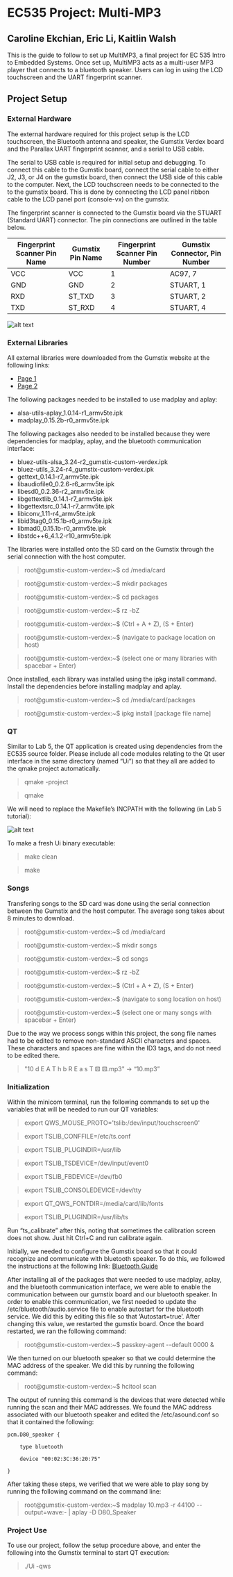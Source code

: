 # EC535 Project: Multi-MP3
## Caroline Ekchian, Eric Li, Kaitlin Walsh

This is the guide to follow to set up MultiMP3, a final project for EC 535 Intro to Embedded Systems.  Once set up, MultiMP3 acts as a multi-user MP3 player that connects to a bluetooth speaker.  Users can log in using the LCD touchscreen and the UART fingerprint scanner.

## Project Setup

### External Hardware
The external hardware required for this project setup is the LCD touchscreen, the Bluetooth antenna and speaker, the Gumstix Verdex board and the Parallax UART fingerprint scanner, and a serial to USB cable. 

The serial to USB cable is required for initial setup and debugging. To connect this cable to the Gumstix board, connect the serial cable to either J2, J3, or J4 on the gumstix board, then connect the USB side of this cable to the computer. Next, the LCD touchscreen needs to be connected to the to the gumstix board. This is done by connecting the LCD panel ribbon cable to the LCD panel port (console-vx) on the gumstix. 

The fingerprint scanner is connected to the Gumstix board via the STUART (Standard UART) connector. The pin connections are outlined in the table below.


|Fingerprint Scanner Pin Name|Gumstix Pin Name|Fingerprint Scanner Pin Number|Gumstix Connector, Pin Number|
|---|---|---|---|
|VCC|VCC|1|AC97, 7 
|GND|GND|2|STUART, 1|
|RXD|ST_TXD|3|STUART,  2|
|TXD|ST_RXD|4|STUART, 4|
 
![alt text][connections]

[connections]: https://github.com/ericli21/ec535-multi-mp3/blob/master/connections.jpg

### External Libraries

All external libraries were downloaded from the Gumstix website at the following links: 
* [Page 1](https://downloads.gumstix.com/feeds/archive/318M/glibc/ipk/armv5te/)
* [Page 2](https://downloads.gumstix.com/feeds/archive/318M/glibc/ipk/gumstix-custom-verdex/)

The following packages needed to be installed to use madplay and aplay:
* alsa-utils-aplay_1.0.14-r1_armv5te.ipk
* madplay_0.15.2b-r0_armv5te.ipk

The following packages also needed to be installed because they were dependencies for madplay, aplay, and the bluetooth communication interface:
* bluez-utils-alsa_3.24-r2_gumstix-custom-verdex.ipk
* bluez-utils_3.24-r4_gumstix-custom-verdex.ipk
* gettext_0.14.1-r7_armv5te.ipk
* libaudiofile0_0.2.6-r6_armv5te.ipk
* libesd0_0.2.36-r2_armv5te.ipk
* libgettextlib_0.14.1-r7_armv5te.ipk
* libgettextsrc_0.14.1-r7_armv5te.ipk
* libiconv_1.11-r4_armv5te.ipk
* libid3tag0_0.15.1b-r0_armv5te.ipk
* libmad0_0.15.1b-r0_armv5te.ipk
* libstdc++6_4.1.2-r10_armv5te.ipk

The libraries were installed onto the SD card on the Gumstix through the serial connection with the host computer.

> root@gumstix-custom-verdex:~$ cd /media/card

> root@gumstix-custom-verdex:~$ mkdir packages

> root@gumstix-custom-verdex:~$ cd packages

> root@gumstix-custom-verdex:~$ rz -bZ

> root@gumstix-custom-verdex:~$ (Ctrl + A + Z), (S + Enter)

> root@gumstix-custom-verdex:~$ (navigate to package location on host)

> root@gumstix-custom-verdex:~$ (select one or many libraries with spacebar + Enter)

Once installed, each library was installed using the ipkg install command. Install the dependencies before installing madplay and aplay.

> root@gumstix-custom-verdex:~$ cd /media/card/packages

> root@gumstix-custom-verdex:~$ ipkg install [package file name]


### QT

Similar to Lab 5, the QT application is created using dependencies from the EC535 source folder. Please include all code modules relating to the Qt user interface in the same directory (named “Ui”) so that they all are added to the qmake project automatically. 

> qmake -project

> qmake

We will need to replace the Makefile’s INCPATH with the following (in Lab 5 tutorial):

![alt text][exports]

[exports]: https://github.com/ericli21/ec535-multi-mp3/blob/master/exports.JPG


To make a fresh Ui binary executable:

> make clean

> make

### Songs

Transfering songs to the SD card was done using the serial connection between the Gumstix and the host computer. The average song takes about 8 minutes to download.

> root@gumstix-custom-verdex:~$ cd /media/card

> root@gumstix-custom-verdex:~$ mkdir songs

> root@gumstix-custom-verdex:~$ cd songs

> root@gumstix-custom-verdex:~$ rz -bZ

> root@gumstix-custom-verdex:~$ (Ctrl + A + Z), (S + Enter)

> root@gumstix-custom-verdex:~$ (navigate to song location on host)

> root@gumstix-custom-verdex:~$ (select one or many songs with spacebar + Enter)

Due to the way we process songs within this project, the song file names had to be edited to remove non-standard ASCII characters and spaces.  These characters and spaces are fine within the ID3 tags, and do not need to be edited there.

> "10 d E A T h b R E a s T ⚄ ⚄.mp3" -> “10.mp3” 

### Initialization

Within the minicom terminal, run the following commands to set up the variables that will be needed to run our QT variables:

> export QWS_MOUSE_PROTO='tslib:/dev/input/touchscreen0'

> export TSLIB_CONFFILE=/etc/ts.conf

> export TSLIB_PLUGINDIR=/usr/lib

> export TSLIB_TSDEVICE=/dev/input/event0

> export TSLIB_FBDEVICE=/dev/fb0

> export TSLIB_CONSOLEDEVICE=/dev/tty

> export QT_QWS_FONTDIR=/media/card/lib/fonts

> export TSLIB_PLUGINDIR=/usr/lib/ts
    
Run “ts_calibrate” after this, noting that sometimes the calibration screen does not show.  Just hit Ctrl+C and run calibrate again.

Initially, we needed to configure the Gumstix board so that it could recognize and communicate with bluetooth speaker. To do this, we followed the instructions at the following link: [Bluetooth Guide](https://wiki.gumstix.com/index.php/Category:How_to_-_bluetooth)

After installing all of the packages that were needed to use madplay, aplay, and the bluetooth communication interface, we were able to enable the communication between our gumstix board and our bluetooth speaker. In order to enable this communication, we first needed to update the /etc/bluetooth/audio.service file to enable autostart for the bluetooth service. We did this by editing this file so that ‘Autostart=true’. After changing this value, we restarted the gumstix board. Once the board restarted, we ran the following command: 

> root@gumstix-custom-verdex:~$ passkey-agent --default 0000 &

We then turned on our bluetooth speaker so that we could determine the MAC address of the speaker. We did this by running the following command:

> root@gumstix-custom-verdex:~$ hcitool scan

The output of running this command is the devices that were detected while running the scan and their MAC addresses. We found the MAC address associated with our bluetooth speaker and edited the /etc/asound.conf so that it contained the following: 

    pcm.D80_speaker {

        type bluetooth
    
        device "00:02:3C:36:20:75"
    
    }


After taking these steps, we verified that we were able to play song by running the following command on the command line:

> root@gumstix-custom-verdex:~$ madplay 10.mp3 -r 44100 --output=wave:- | aplay -D D80_Speaker

### Project Use

To use our project, follow the setup procedure above, and enter the following into the Gumstix terminal to start QT execution:

> ./Ui -qws
